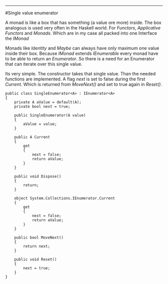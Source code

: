 --------------------------
#Single value enumerator



A monad is like a box that has something (a value ore more) inside. The box analogous is used very often in the Haskell world. For *Functors*, *Applicative Functors* and *Monads*. 
Which are in my case all packed into one Interface the *IMonad*

Monads like *Identity* and *Maybe* can always have only maximum one value inside their box. 
Because *IMonad* extends *IEnumerable* every monad have to be able to return an *Enumerator*.
So there is a need for an Enumerator that can iterate over this single value.

Its very simple. The constructor takes that single value. Than the needed functions are implemented. A flag *next* is set to false during the first *Current*. Which is returned from *MoveNext()* and set to true again in *Reset()*.


	public class SingleEnumerator<A> : IEnumerator<A>
	{
	    private A aValue = default(A);
	    private bool next = true;
	
	    public SingleEnumerator(A value)
	    {
	        aValue = value;
	    }
	
	    public A Current
	    {
	        get
	        {
	            next = false;
	            return aValue;
	        }
	    }
	
	    public void Dispose()
	    {
	        return;
	    }
	
	    object System.Collections.IEnumerator.Current
	    {
	        get
	        {
	            next = false;
	            return aValue;
	        }
	    }
	
	    public bool MoveNext()
	    {
	        return next;
	    }
	
	    public void Reset()
	    {
	        next = true;
	    }
	}
